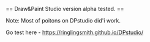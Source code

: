 == Draw&Paint Studio version alpha tested. ==

Note: Most of poitons on DPstudio did'i work.

Go test here - https://ringlingsmith.github.io/DPstudio/
